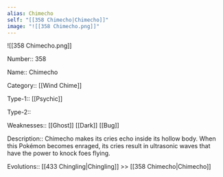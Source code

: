 ```yaml
---
alias: Chimecho
self: "[[358 Chimecho|Chimecho]]"
image: "![[358 Chimecho.png]]"
---
```


![[358 Chimecho.png]]

Number:: 358

Name:: Chimecho

Category:: [[Wind Chime]]

Type-1:: [[Psychic]]

Type-2::

Weaknesses:: [[Ghost]] [[Dark]] [[Bug]]

Description:: Chimecho makes its cries echo inside its hollow body. When this Pokémon becomes enraged, its cries result in ultrasonic waves that have the power to knock foes flying.

Evolutions:: [[433 Chingling|Chingling]] >> [[358 Chimecho|Chimecho]]
